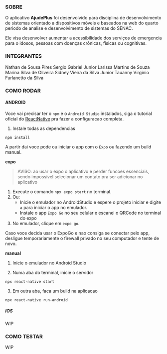 ### SOBRE
O aplicativo **AjudePlus** foi desenvolvido para disciplina de desenvolvimento de sistemas orientado a dispositivos móveis e baseados na web do quarto periodo de analise e desenvolvimento de sistemas do SENAC.

Ele visa desenvolver aumentar a acessibilidade dos serviços de emergencia para o idosos, pessoas com doenças crônicas, físicas ou cognitivas.

### INTEGRANTES
Nathan de Sousa Pires
Sergio Gabriel Junior
Larissa Martins de Souza
Marina Silva de Oliveira
Sidney Vieira da Silva Junior
Tauanny Virginio Furlanetto da Silva

### COMO RODAR

#### ANDROID
Voce vai precisar ter o `npm` e o `Android Studio` instalados, siga o tutorial oficial do [ReactNative](https://reactnative.dev/docs/0.60/enviroment-setup) pra fazer a configuracao completa.

1. Instale todas as dependencias
```
npm install
```

A partir dai voce pode ou iniciar o app com o `Expo`  ou fazendo um build manual.

**expo**

> AVISO: ao usar o expo o aplicativo e perder funcoes essenciais, sendo impossivel selecionar um contato pra ser adicionar no aplicativo

1. Execute o comando `npx expo start` no terminal.
2. Ou:
    - Inicie o emulador no AndroidStudio e espere o projeto iniciar e digite `a` para iniciar o app no emulador.
    - Instale o app `Expo Go` no seu celular e escanei o QRCode no terminal do expo
3. No emulador, clique em `expo go`.

Caso voce decida usar o ExpoGo e nao consiga se conectar pelo app, desligue temporariamente o firewall privado no seu computador e tente de novo.

**manual**

1. Inicie o emulador no Android Studio

2. Numa aba do terminal, inicie o servidor
```
npx react-native start
```
3. Em outra aba, faca um build na aplicacao
```
npx react-native run-android
```

##### IOS
WIP

### COMO TESTAR
WIP
